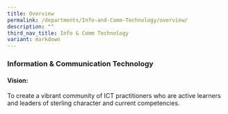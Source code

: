 ```yaml
---
title: Overview
permalink: /departments/Info-and-Comm-Technology/overview/
description: ""
third_nav_title: Info & Comm Technology
variant: markdown
---
```

### Information &amp; Communication Technology


#### Vision:

To create a vibrant community of ICT practitioners who are active learners and leaders of sterling character and current competencies.